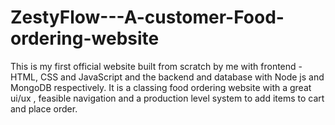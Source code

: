 # ZestyFlow---A-customer-Food-ordering-website
This is my first official website built from scratch by me with frontend - HTML, CSS and JavaScript and the backend and database with Node js and  MongoDB respectively. It is a classing food ordering website with a great ui/ux , feasible navigation and a production level system to add items to cart and place order. 
